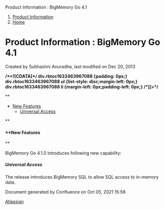 Product Information : BigMemory Go 4.1  

1.  [Product Information](index.html)
2.  [Home](Home.html)

Product Information : BigMemory Go 4.1
======================================

Created by Subhashni Anuradha, last modified on Dec 20, 2013

**/\*<!\[CDATA\[\*/ div.rbtoc1633463967088 {padding: 0px;} div.rbtoc1633463967088 ul {list-style: disc;margin-left: 0px;} div.rbtoc1633463967088 li {margin-left: 0px;padding-left: 0px;} /\*\]\]>\*/**

**

*   [New Features](#BigMemoryGo4.1-NewFeatures)
    *   [Universal Access](#BigMemoryGo4.1-UniversalAccess)

**

#### **New Features  
**

BigMemory Go 4.1.0 introduces following new capability:

##### **Universal Access**

The release introduces BigMemory SQL to allow SQL access to in-memory data.

  

Document generated by Confluence on Oct 05, 2021 15:59

[Atlassian](http://www.atlassian.com/)